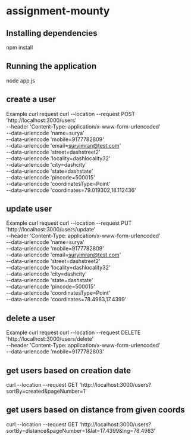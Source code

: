 # assignment-mounty
## Installing dependencies
npm install

## Running the application
node app.js

## create a user
Example curl request
curl --location --request POST 'http://localhost:3000/users' \
--header 'Content-Type: application/x-www-form-urlencoded' \
--data-urlencode 'name=surya' \
--data-urlencode 'mobile=9177782809' \
--data-urlencode 'email=suryimran@test.com' \
--data-urlencode 'street=dashstreet2' \
--data-urlencode 'locality=dashlocality32' \
--data-urlencode 'city=dashcity' \
--data-urlencode 'state=dashstate' \
--data-urlencode 'pincode=500015' \
--data-urlencode 'coordinatesType=Point' \
--data-urlencode 'coordinates=79.019302,18.112436'

## update user
Example curl request
curl --location --request PUT 'http://localhost:3000/users/update' \
--header 'Content-Type: application/x-www-form-urlencoded' \
--data-urlencode 'name=surya' \
--data-urlencode 'mobile=9177782809' \
--data-urlencode 'email=suryimran@test.com' \
--data-urlencode 'street=dashstreet2' \
--data-urlencode 'locality=dashlocality32' \
--data-urlencode 'city=dashcity' \
--data-urlencode 'state=dashstate' \
--data-urlencode 'pincode=500015' \
--data-urlencode 'coordinatesType=Point' \
--data-urlencode 'coordinates=78.4983,17.4399'

## delete a user 
Example curl request
curl --location --request DELETE 'http://localhost:3000/users/delete' \
--header 'Content-Type: application/x-www-form-urlencoded' \
--data-urlencode 'mobile=9177782803'

## get users based on creation date
curl --location --request GET 'http://localhost:3000/users?sortBy=created&pageNumber=1'

## get users based on distance from given coords
curl --location --request GET 'http://localhost:3000/users?sortBy=distance&pageNumber=1&lat=17.4399&lng=78.4983'
